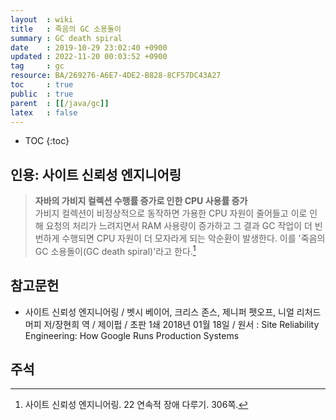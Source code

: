 ```yaml
---
layout  : wiki
title   : 죽음의 GC 소용돌이
summary : GC death spiral
date    : 2019-10-29 23:02:40 +0900
updated : 2022-11-20 00:03:52 +0900
tag     : gc
resource: BA/269276-A6E7-4DE2-B828-8CF57DC43A27
toc     : true
public  : true
parent  : [[/java/gc]]
latex   : false
---
```

* TOC
{:toc}

## 인용: 사이트 신뢰성 엔지니어링

> **자바의 가비지 컬렉션 수행률 증가로 인한 CPU 사용률 증가**  
가비지 컬렉션이 비정상적으로 동작하면 가용한 CPU 자원이 줄어들고 이로 인해 요청의 처리가 느려지면서 RAM 사용량이 증가하고 그 결과 GC 작업이 더 빈번하게 수행되면 CPU 자원이 더 모자라게 되는 악순환이 발생한다. 이를 '죽음의 GC 소용돌이(GC death spiral)'라고 한다.[^sre]

## 참고문헌

* 사이트 신뢰성 엔지니어링 / 벳시 베이어, 크리스 존스, 제니퍼 펫오프, 니얼 리처드 머피 저/장현희 역 / 제이펍 / 초판 1쇄 2018년 01월 18일 / 원서 : Site Reliability Engineering: How Google Runs Production Systems

## 주석

[^sre]: 사이트 신뢰성 엔지니어링. 22 연속적 장애 다루기. 306쪽.
